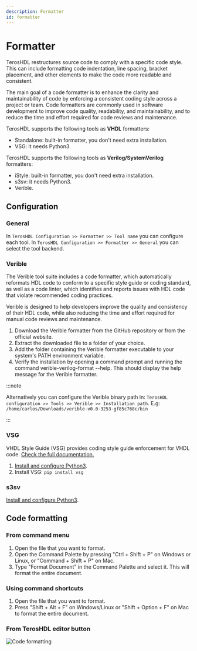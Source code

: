 ```yaml
---
description: Formatter
id: formatter
---
```


# Formatter

TerosHDL restructures source code to comply with a specific code style. This can include formatting code indentation, line spacing, bracket placement, and other elements to make the code more readable and consistent.

The main goal of a code formatter is to enhance the clarity and maintainability of code by enforcing a consistent coding style across a project or team. Code formatters are commonly used in software development to improve code quality, readability, and maintainability, and to reduce the time and effort required for code reviews and maintenance.

TerosHDL supports the following tools as <b>VHDL</b> formatters:
* Standalone: built-in formatter, you don't need extra installation.
* VSG: it needs Python3.

TerosHDL supports the following tools as <b>Verilog/SystemVerilog</b> formatters:
* iStyle: built-in formatter, you don't need extra installation.
* s3sv: it needs Python3.
* Verible.

## Configuration

### General

In `TerosHDL Configuration >> Formatter >> Tool name` you can configure each tool. In `TerosHDL Configuration >> Formatter >> General` you can select the tool backend.

### Verible

The Verible tool suite includes a code formatter, which automatically reformats HDL code to conform to a specific style guide or coding standard, as well as a code linter, which identifies and reports issues with HDL code that violate recommended coding practices.

Verible is designed to help developers improve the quality and consistency of their HDL code, while also reducing the time and effort required for manual code reviews and maintenance.

1. Download the Verible formatter from the GitHub repository or from the official website.
2. Extract the downloaded file to a folder of your choice.
3. Add the folder containing the Verible formatter executable to your system's PATH environment variable.
4. Verify the installation by opening a command prompt and running the command verible-verilog-format --help. This should display the help message for the Verible formatter.

:::note

Alternatively you can configure the Verible binary path in: `TerosHDL configuration >> Tools >> Verible >> Installation path`. E.g: `/home/carlos/Downloads/verible-v0.0-3253-gf85c768c/bin`

:::

### VSG

VHDL Style Guide (VSG) provides coding style guide enforcement for VHDL code. [Check the full documentation.](https://vhdl-style-guide.readthedocs.io/en/latest/index.html)

1. [Install and configure Python3](./02-getting_started/01-installation.md#python3).
3. Install VSG: `pip install vsg`

### s3sv

[Install and configure Python3](./02-getting_started/01-installation.md#python3).

## Code formatting

### From command menu

1. Open the file that you want to format.
2. Open the Command Palette by pressing "Ctrl + Shift + P" on Windows or Linux, or "Command + Shift + P" on Mac.
3. Type "Format Document" in the Command Palette and select it. This will format the entire document. 

### Using command shortcuts

1. Open the file that you want to format.
2. Press "Shift + Alt + F" on Windows/Linux or "Shift + Option + F" on Mac to format the entire document.

### From TerosHDL editor button

<p align="center">

![Code formatting](/img/formatter.png) 
</p>



